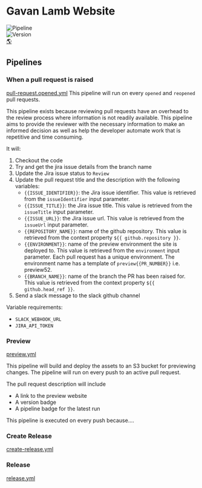 # Gavan Lamb Website
![Pipeline](https://github.com/gavanlamb/gavanlamb.github.io/actions/workflows/release.yml/badge.svg)  
![Version](https://gavanlamb.com/badges/version.svg)  
[🌎](https://gavanlamb.com/index.html)  

## Pipelines
### When a pull request is raised
[pull-request.opened.yml](.github/workflows/pull-request.opened.yml)
This pipeline will run on every `opened` and `reopened` pull requests.

This pipeline exists because reviewing pull requests have an overhead to the review process where information is not readily available. This pipeline aims to provide the reviewer with the necessary information to make an informed decision as well as help the developer automate work that is repetitive and time consuming.

It will:
1. Checkout the code
2. Try and get the jira issue details from the branch name
3. Update the Jira issue status to `Review`
4. Update the pull request title and the description with the following variables:
   * `{{ISSUE_IDENTIFIER}}`: the Jira issue identifier. This value is retrieved from the `issueIdentifier` input parameter.
   * `{{ISSUE_TITLE}}`: the Jira issue title. This value is retrieved from the `issueTitle` input parameter.
   * `{{ISSUE_URL}}`: the Jira issue url. This value is retrieved from the `issueUrl` input parameter.
   * `{{REPOSITORY_NAME}}`: name of the github repository. This value is retrieved from the context property `${{ github.repository }}`.
   * `{{ENVIRONMENT}}`: name of the preview environment the site is deployed to. This value is retrieved from the `environment` input parameter. Each pull request has a unique environment. The environment name has a template of `preview{{PR_NUMBER}}` i.e. preview52.
   * `{{BRANCH_NAME}}`: name of the branch the PR has been raised for. This value is retrieved from the context property `${{ github.head_ref }}`.
5. Send a slack message to the slack github channel

Variable requirements:
* `SLACK_WEBHOOK_URL`
* `JIRA_API_TOKEN`

### Preview
[preview.yml](.github/workflows/preview.yml)

This pipeline will build and deploy the assets to an S3 bucket for previewing changes. The pipeline will run on every push to an active pull request.

The pull request description will include 
* A link to the preview website 
* A version badge
* A pipeline badge for the latest run

This pipeline is executed on every push because....

### Create Release
[create-release.yml](.github/workflows/create-release.yml)

### Release
[release.yml](.github/workflows/release.yml)
